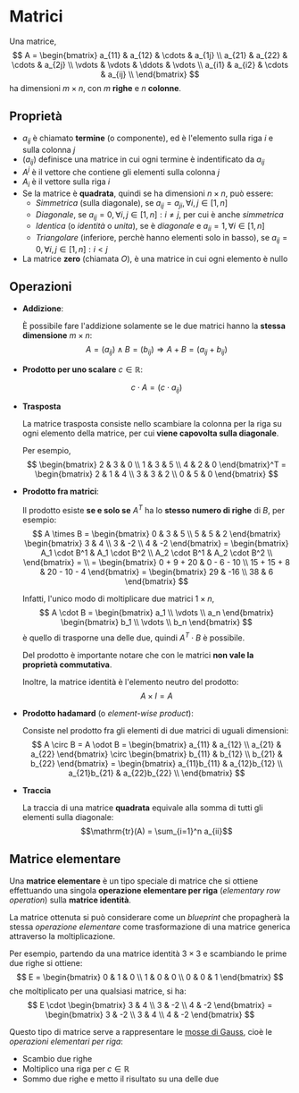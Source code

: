 # Matrici

Una matrice,
$$
A = \begin{bmatrix}
a_{11} & a_{12} & \cdots & a_{1j} \\
a_{21} & a_{22} & \cdots & a_{2j} \\
\vdots & \vdots & \ddots & \vdots \\
a_{i1} & a_{i2} & \cdots & a_{ij} \\
\end{bmatrix}
$$
ha dimensioni $m \times n$, con $m$ **righe** e $n$ **colonne**.

## Proprietà

- $a_{ij}$ è chiamato **termine** (o componente), ed è l'elemento sulla riga $i$ e sulla colonna $j$
- $(a_{ij})$ definisce una matrice in cui ogni termine è indentificato da $a_{ij}$
- $A^j$ è il vettore che contiene gli elementi sulla colonna $j$
- $A_i$ è il vettore sulla riga $i$
- Se la matrice è **quadrata**, quindi se ha dimensioni $n \times n$, può essere:
	- _Simmetrica_ (sulla diagonale), se $a_{ij} = a_{ji}, \forall i, j \in [1, n]$
	- _Diagonale_, se $a_{ij} = 0, \forall i, j \in [1, n] : i \neq j$, per cui è anche _simmetrica_
	- _Identica_ (o _identità_ o _unita_), se è _diagonale_ e $a_{ii} = 1, \forall i \in [1, n]$
	- _Triangolare_ (inferiore, perchè hanno elementi solo in basso), se $a_{ij} = 0, \forall i, j \in [1, n] : i < j$
- La matrice **zero** (chiamata $O$), è una matrice in cui ogni elemento è nullo

## Operazioni

- **Addizione**:

	È possibile fare l'addizione solamente se le due matrici hanno la **stessa dimensione** $m \times n$:
	$$A = (a_{ij}) \land B = (b_{ij}) \Rightarrow A + B = (a_{ij} + b_{ij})$$

- **Prodotto per uno scalare** $c \in \mathbb{R}$:

	$$c \cdot A = (c \cdot a_{ij})$$

- **Trasposta**

	La matrice trasposta consiste nello scambiare la colonna per la riga su ogni elemento della matrice, per cui **viene capovolta sulla diagonale**.

	Per esempio,
$$
\begin{bmatrix}
2 & 3 & 0 \\
1 & 3 & 5 \\
4 & 2 & 0
\end{bmatrix}^T =
\begin{bmatrix}
2 & 1 & 4 \\
3 & 3 & 2 \\
0 & 5 & 0
\end{bmatrix}
$$

- **Prodotto fra matrici**:

    Il prodotto esiste **se e solo se** $A^T$ ha lo **stesso numero di righe** di $B$, per esempio:
$$
A \times B =
\begin{bmatrix}
0 & 3 & 5 \\ 5 & 5 & 2
\end{bmatrix}
\begin{bmatrix}
3 & 4 \\ 3 & -2 \\ 4 & -2
\end{bmatrix} =
\begin{bmatrix}
A_1 \cdot B^1 &
A_1 \cdot B^2 \\
A_2 \cdot B^1 &
A_2 \cdot B^2 \\
\end{bmatrix} = \\
= \begin{bmatrix}
0 + 9 + 20 & 0 - 6 - 10 \\
15 + 15 + 8 & 20 - 10 - 4
\end{bmatrix} =
\begin{bmatrix}
29 & -16 \\
38 & 6
\end{bmatrix}
$$

	Infatti, l'unico modo di moltiplicare due matrici $1 \times n$,
$$
A \cdot B =
\begin{bmatrix}
a_1 \\ \vdots \\ a_n
\end{bmatrix}
\begin{bmatrix}
b_1 \\ \vdots \\ b_n
\end{bmatrix}
$$
	è quello di trasporne una delle due, quindi $A^T \cdot B$ è possibile.

	Del prodotto è importante notare che con le matrici **non vale la proprietà commutativa**.

	Inoltre, la matrice identità è l'elemento neutro del prodotto:
	$$A \times I = A$$

- **Prodotto hadamard** (o _element-wise product_):

	Consiste nel prodotto fra gli elementi di due matrici di uguali dimensioni:
$$
A \circ B = A \odot B =
\begin{bmatrix}
a_{11} & a_{12} \\
a_{21} & a_{22}
\end{bmatrix}
\circ
\begin{bmatrix}
b_{11} & b_{12} \\
b_{21} & b_{22}
\end{bmatrix} =
\begin{bmatrix}
a_{11}b_{11} & a_{12}b_{12} \\
a_{21}b_{21} & a_{22}b_{22} \\
\end{bmatrix}
$$

- **Traccia**

	La traccia di una matrice **quadrata** equivale alla somma di tutti gli elementi sulla diagonale:
	$$\mathrm{tr}(A) = \sum_{i=1}^n a_{ii}$$

## Matrice elementare

Una **matrice elementare** è un tipo speciale di matrice che si ottiene effettuando una singola **operazione elementare per riga** (_elementary row operation_) sulla **matrice identità**.

La matrice ottenuta si può considerare come un _blueprint_ che propagherà la stessa _operazione elementare_ come trasformazione di una matrice generica attraverso la moltiplicazione.

Per esempio, partendo da una matrice identità $3 \times 3$ e scambiando le prime due righe si ottiene:
$$
E =
\begin{bmatrix}
0 & 1 & 0 \\
1 & 0 & 0 \\
0 & 0 & 1
\end{bmatrix}
$$
che moltiplicato per una qualsiasi matrice, si ha:
$$
E \cdot
\begin{bmatrix}
3 & 4 \\ 3 & -2 \\ 4 & -2
\end{bmatrix} =
\begin{bmatrix}
3 & -2 \\ 3 & 4 \\ 4 & -2
\end{bmatrix}
$$

Questo tipo di matrice serve a rappresentare le [mosse di Gauss](../04/README.md#metodo-di-eliminazione-di-gauss), cioè le _operazioni elementari per riga_:
- Scambio due righe
- Moltiplico una riga per $c \in \mathbb{R}$
- Sommo due righe e metto il risultato su una delle due
